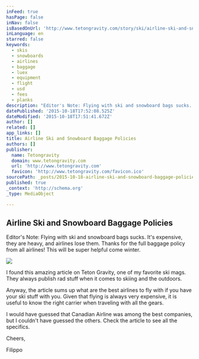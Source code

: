 ```yaml
---
inFeed: true
hasPage: false
inNav: false
isBasedOnUrl: 'http://www.tetongravity.com/story/ski/airline-ski-and-snowboard-baggage-policies'
inLanguage: en
starred: false
keywords:
  - skis
  - snowboards
  - airlines
  - baggage
  - luex
  - equipment
  - flight
  - usd
  - fees
  - planks
description: "Editor's Note: Flying with ski and snowboard bags sucks. It's expensive, they are heavy, and airlines lose them. Thanks for the full baggage policy from all airlines! This will be super helpful come winter."
datePublished: '2015-10-18T17:52:08.525Z'
dateModified: '2015-10-18T17:51:41.672Z'
author: []
related: []
app_links: []
title: Airline Ski and Snowboard Baggage Policies
authors: []
publisher:
  name: Tetongravity
  domain: www.tetongravity.com
  url: 'http://www.tetongravity.com'
  favicon: 'http://www.tetongravity.com/favicon.ico'
sourcePath: _posts/2015-10-18-airline-ski-and-snowboard-baggage-policies.md
published: true
_context: 'http://schema.org'
_type: MediaObject

---
```

<article style=""><h1>Airline Ski and Snowboard Baggage Policies</h1><p>Editor's Note: Flying with ski and snowboard bags sucks. It's expensive, they are heavy, and airlines lose them. Thanks for the full baggage policy from all airlines! This will be super helpful come winter.</p><img src="http://www.tetongravity.com/images/ci-images/44807/0038-13w_p097_girls_falllinedouble_flourish_leanne__stream_hero.jpg" /></article>

I found this amazing article on Teton Gravity, one of my favorite ski mags. They always publish rad stuff when it comes to skiing and the outdoors.

Anyway, the article sums up what are the best airlines to fly with if you have your ski stuff with you. Given that flying is always very expensive, it is useful to know the right carrier when traveling with all the gears.

I would have guessed that Canadian Airline was among the best companies, but I couldn't have guessed the others. Check the article to see all the specifics. 

Cheers, 

Filippo